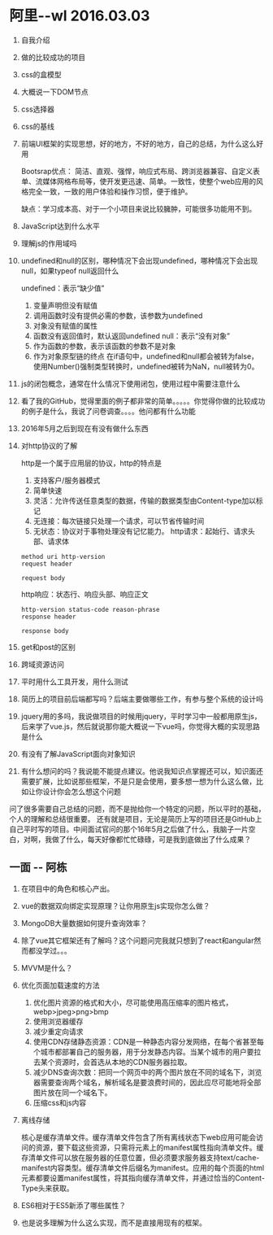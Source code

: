 # 阿里--wl 2016.03.03
1. 自我介绍
2. 做的比较成功的项目
3. css的盒模型
4. 大概说一下DOM节点
5. css选择器
6. css的基线
7. 前端UI框架的实现思想，好的地方，不好的地方，自己的总结，为什么这么好用

    Bootsrap优点：
    简洁、直观、强悍，响应式布局、跨浏览器兼容、自定义表单、流媒体网格布局等，使开发更迅速、简单。一致性，使整个web应用的风格完全一致，一致的用户体验和操作习惯，便于维护。

    缺点：学习成本高、对于一个小项目来说比较臃肿，可能很多功能用不到。
8. JavaScript达到什么水平
9. 理解js的作用域吗
10. undefined和null的区别，哪种情况下会出现undefined，哪种情况下会出现null，如果typeof null返回什么

    undefined：表示“缺少值”
    1. 变量声明但没有赋值
    2. 调用函数时没有提供必需的参数，该参数为undefined
    3. 对象没有赋值的属性
    4. 函数没有返回值时，默认返回undefined
    null：表示“没有对象”
    1. 作为函数的参数，表示该函数的参数不是对象
    2. 作为对象原型链的终点
    在if语句中，undefined和null都会被转为false，使用Number()强制类型转换时，undefined被转为NaN，null被转为0。
11. js的闭包概念，通常在什么情况下使用闭包，使用过程中需要注意什么
12. 看了我的GitHub，觉得里面的例子都非常的简单。。。。。你觉得你做的比较成功的例子是什么，我说了问卷调查。。。。他问都有什么功能
13. 2016年5月之后到现在有没有做什么东西
14. 对http协议的了解

    http是一个属于应用层的协议，http的特点是
    1. 支持客户/服务器模式
    2. 简单快速
    3. 灵活：允许传送任意类型的数据，传输的数据类型由Content-type加以标记
    4. 无连接：每次链接只处理一个请求，可以节省传输时间
    5. 无状态：协议对于事物处理没有记忆能力。
    http请求：起始行、请求头部、请求体
    ```
    method uri http-version
    request header

    request body
    ```
    http响应：状态行、响应头部、响应正文
    ```
    http-version status-code reason-phrase
    response header

    response body
    ```

15. get和post的区别
16. 跨域资源访问
17. 平时用什么工具开发，用什么测试
18. 简历上的项目前后端都写吗？后端主要做哪些工作，有参与整个系统的设计吗
19. jquery用的多吗，我说做项目的时候用jquery，平时学习中一般都用原生js，后来学了vue.js，然后就说那你能大概说一下vue吗，你觉得大概的实现思路是什么
20. 有没有了解JavaScript面向对象知识
21. 有什么想问的吗？我说能不能提点建议。他说我知识点掌握还可以，知识面还需要扩展，比如说那些框架，不是只是会使用，要多想一想为什么这么做，比如让你设计你会怎么想这个问题

问了很多需要自己总结的问题，而不是抛给你一个特定的问题，所以平时的基础，个人的理解和总结很重要。
还有就是项目，无论是简历上写的项目还是GitHub上自己平时写的项目。中间面试官问的那个16年5月之后做了什么，我脑子一片空白，对啊，我做了什么，每天好像都忙忙碌碌，可是我到底做出了什么成果？

## 一面 -- 阿栋
1. 在项目中的角色和核心产出。
2. vue的数据双向绑定实现原理？让你用原生js实现你怎么做？
3. MongoDB大量数据如何提升查询效率？
4. 除了vue其它框架还有了解吗？这个问题问完我就只想到了react和angular然而都没学过。。。
5. MVVM是什么？
6. 优化页面加载速度的方法

    1. 优化图片资源的格式和大小，尽可能使用高压缩率的图片格式，webp>jpeg>png>bmp
    2. 使用浏览器缓存
    3. 减少重定向请求
    4. 使用CDN存储静态资源：CDN是一种静态内容分发网络，在每个省甚至每个城市都部署自己的服务器，用于分发静态内容。当某个城市的用户要拉去某个资源时，会首选从本地的CDN服务器拉取。
    5. 减少DNS查询次数：把同一个网页中的两个图片放在不同的域名下，浏览器需要查询两个域名，解析域名是要浪费时间的，因此应尽可能地将全部图片放在同一个域名下。
    6. 压缩css和js内容
7. 离线存储

    核心是缓存清单文件。缓存清单文件包含了所有离线状态下web应用可能会访问的资源，要下载这些资源，只需将<html>元素上的manifest属性指向清单文件。缓存清单文件可以放在服务器的任意位置，但必须要求服务器支持text/cache-manifest内容类型。缓存清单文件后缀名为manifest。应用的每个页面的html元素都要设置manifest属性，将其指向缓存清单文件，并通过恰当的Content-Type头来获取。
8. ES6相对于ES5新添了哪些属性？
9. 也是说多理解为什么这么实现，而不是直接用现有的框架。
